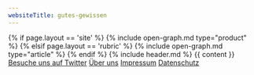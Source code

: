 ```yaml
---
websiteTitle: gutes-gewissen
---
```


<html lang="de">

<head>
  <script src="/assets/js/jquery-3.6.0.min.js" type="text/javascript"></script>
  <script src="/assets/js/jquery.tablesorter.min.js" type="text/javascript"></script>
  <script src="/assets/js/popper.min.js" type="text/javascript"></script>
  <script src="/assets/js/link-masking.js" type="text/javascript"></script>
  <script src="/assets/bootstrap/js/bootstrap.min.js" type="text/javascript"></script>
  <script src="/assets/js/scrolling.js" type="text/javascript"></script>
  <script src="/assets/js/filter.js" type="text/javascript"></script>
  <!-- Matomo -->
  <script>
    var _paq = window._paq = window._paq || [];
    /* tracker methods like "setCustomDimension" should be called before "trackPageView" */
    _paq.push(['trackPageView']);
    _paq.push(['enableLinkTracking']);
    (function () {
      var u = "//analytics.gutes-gewissen.com/";
      _paq.push(['setTrackerUrl', u + 'matomo.php']);
      _paq.push(['setSiteId', '1']);
      var d = document, g = d.createElement('script'), s = d.getElementsByTagName('script')[0];
      g.async = true; g.src = u + 'matomo.js'; s.parentNode.insertBefore(g, s);
    })();
  </script>
  <!-- End Matomo Code -->

  <meta charset="utf-8" />
  <meta name="viewport" content="width=device-width, initial-scale=1" />
  <meta name="description"
    content="{% if page.shortDescription %}{{ page.shortDescription }}{% else %}{{ page.description }}{% endif %}">
  <meta name="keywords" content="{{ page.tags | join: ', ' }}">
  {% if page.layout == 'site' %}
  {% include open-graph.md type="product" %}
  {% elsif page.layout == 'rubric' %}
  {% include open-graph.md type="article" %}
  {% endif %}

  <link rel="shortcut icon" type="image/x-icon" href="/favicon.ico" />
  <link rel="stylesheet" href="/assets/css/main.css" />
  <link rel="stylesheet" href="/assets/fontawesome/css/font-awesome.min.css" />
  <title>{% if page.seoTitle %}{{page.seoTitle}}{% else %}{{ page.title }} {% if page.slogan %} | {{ page.slogan }} {%
    endif %}{% endif %}</title>
  <link rel="stylesheet" href="/assets/css/theme.bootstrap_4.min.css">
</head>

<body>
  {% include header.md %}
  {{ content }}
  <footer id="footer">
    <div class="container p-3 text-center">
      <a class="btn btn-light btn-sm ml-1" href="https://twitter.com/gutes_gewissen" target="_blank">Besuche uns auf
        Twitter</a>
      <a class="btn btn-light btn-sm ml-1" href="/ueber-uns">Über uns</a>
      <a class="btn btn-light btn-sm mr-1" href="/impressum">Impressum</a>
      <a class="btn btn-light btn-sm ml-1" href="/datenschutz">Datenschutz</a>
    </div>
  </footer>
</body>

</html>
